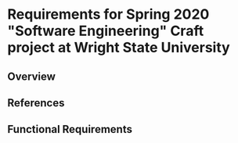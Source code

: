 # Requirements for Spring 2020 "Software Engineering" Craft project at Wright State University

## Overview

## References

## Functional Requirements

